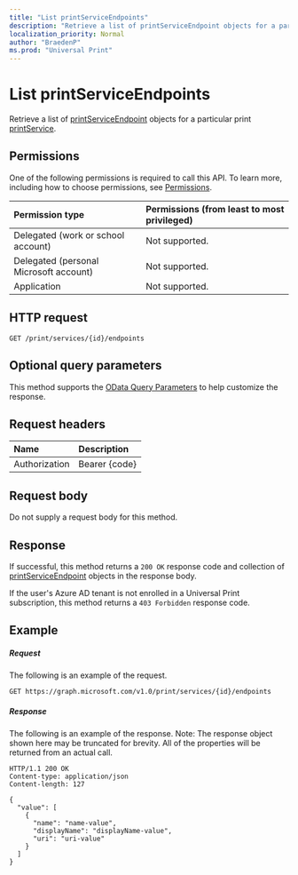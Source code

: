 ```yaml
---
title: "List printServiceEndpoints"
description: "Retrieve a list of printServiceEndpoint objects for a particular print printService."
localization_priority: Normal
author: "BraedenP"
ms.prod: "Universal Print"
---
```


# List printServiceEndpoints

Retrieve a list of [printServiceEndpoint](../resources/printserviceendpoint.md) objects for a particular print [printService](../resources/printservice.md).

## Permissions
One of the following permissions is required to call this API. To learn more, including how to choose permissions, see [Permissions](../../../concepts/permissions_reference.md).

|Permission type                        | Permissions (from least to most privileged)              |
|:--------------------------------------|:---------------------------------------------------------|
|Delegated (work or school account)     | Not supported. |
|Delegated (personal Microsoft account) | Not supported. |
|Application                            | Not supported. |

## HTTP request
<!-- { "blockType": "ignored" } -->
```http
GET /print/services/{id}/endpoints
```
## Optional query parameters
This method supports the [OData Query Parameters](http://graph.microsoft.io/docs/overview/query_parameters) to help customize the response.

## Request headers
| Name      |Description|
|:----------|:----------|
| Authorization | Bearer {code} |

## Request body
Do not supply a request body for this method.
## Response
If successful, this method returns a `200 OK` response code and collection of [printServiceEndpoint](../resources/printserviceendpoint.md) objects in the response body.

If the user's Azure AD tenant is not enrolled in a Universal Print subscription, this method returns a `403 Forbidden` response code.
## Example
##### Request
The following is an example of the request.
<!-- {
  "blockType": "request",
  "name": "get_endpoints"
}-->
```http
GET https://graph.microsoft.com/v1.0/print/services/{id}/endpoints
```
##### Response
The following is an example of the response. Note: The response object shown here may be truncated for brevity. All of the properties will be returned from an actual call.
<!-- {
  "blockType": "response",
  "truncated": true,
  "@odata.type": "microsoft.graph.printServiceEndpoint",
  "isCollection": true
} -->
```http
HTTP/1.1 200 OK
Content-type: application/json
Content-length: 127

{
  "value": [
    {
      "name": "name-value",
      "displayName": "displayName-value",
      "uri": "uri-value"
    }
  ]
}
```

<!-- uuid: 8fcb5dbc-d5aa-4681-8e31-b001d5168d79
2015-10-25 14:57:30 UTC -->
<!-- {
  "type": "#page.annotation",
  "description": "List endpoints",
  "keywords": "",
  "section": "documentation",
  "tocPath": ""
}-->